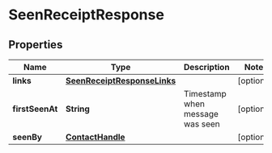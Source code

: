 

# SeenReceiptResponse


## Properties

| Name | Type | Description | Notes |
|------------ | ------------- | ------------- | -------------|
|**links** | [**SeenReceiptResponseLinks**](SeenReceiptResponseLinks.md) |  |  [optional] |
|**firstSeenAt** | **String** | Timestamp when message was seen |  [optional] |
|**seenBy** | [**ContactHandle**](ContactHandle.md) |  |  [optional] |



